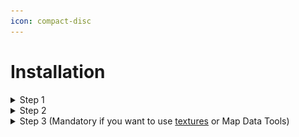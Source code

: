 ```yaml
---
icon: compact-disc
---
```


# Installation

<details>

<summary>Step 1</summary>

Open Blender, go to `Edit` > `Preferences` > `Add-ons`\
\
![](<../../../../.gitbook/assets/image (5).png>)

Press `Install...` and select the downloaded zip file.

</details>

<details>

<summary>Step 2</summary>

Now enable the Add-on by checking the checkbox\
\
![](../../../../.gitbook/assets/blender\_jOridI8vRR.gif)

</details>

<details>

<summary>Step 3 (Mandatory if you want to use <a data-mention href="tools/textures/">textures</a> or Map Data Tools)</summary>

.NET 8 x64 Runtime must be installed in the system. [Download](https://dotnet.microsoft.com/en-us/download/dotnet/thank-you/runtime-desktop-8.0.8-windows-x64-installer)

**Blender 4.0/4.1**

![](<../../../../.gitbook/assets/image (2) (2).png>)

Install `PythonNET` module by clicking the `Install second: Install PythonNET` button.

In **Blender 4.2** the modules are included and automatically installed in an isolated environment upon enabling the extension due to the newer Extensions system.

</details>
